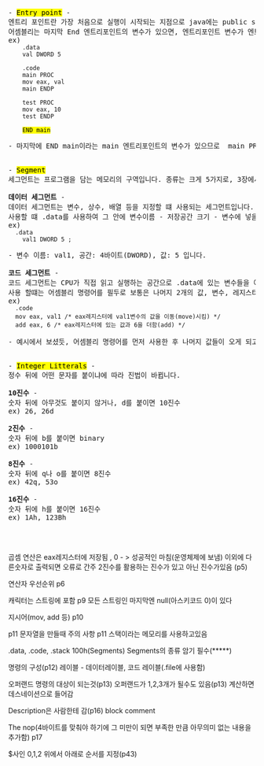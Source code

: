<pre>
- <mark>Entry point</mark> -
엔트리 포인트란 가장 처음으로 실행이 시작되는 지점으로 java에는 public static void main(String[] args)가 엔트리 포인트, c는  main()가 엔트리 포인트인데
어셈블리는 마지막 End 엔트리포인트의 변수가 있으면, 엔트리포인트 변수가 엔트리포인트가 된다.
ex) <code>
    .data
    val DWORD 5
  
    .code
    main PROC
    mov eax, val
    main ENDP
  
    test PROC
    mov eax, 10
    test ENDP
  
    <mark>END main</mark>
    </code>
- 마지막에 END main이라는 main 엔트리포인트의 변수가 있으므로  main PROC가 엔트리 포인트이다.

      
- <mark>Segment</mark>
세그먼트는 프로그램을 담는 메모리의 구역입니다. 종류는 크게 5가지로, 3장에서 나오는 세그먼트 2가지만 설명 드리겠습니다.

<b>데이터 세그먼트</b> -
데이터 세그먼트는 변수, 상수, 배열 등을 지정할 떄 사용되는 세그먼트입니다. 
사용할 떄 .data를 사용하여 그 안에 변수이름 - 저장공간 크기 - 변수에 넣을 값 ;(세미클론)   이런식으로 사용됩니다.
ex) <code>
  .data
    val1 DWORD 5 ; 
    </code>
- 변수 이름: val1, 공간: 4바이트(DWORD), 값: 5 입니다.

<b>코드 세그먼트</b> -
코드 세그먼트는 CPU가 직접 읽고 실행하는 공간으로 .data에 있는 변수들을 여기로 끌고와 레지스터와 함께 사용됩니다.
사용 할떄는 어셈블리 명령어를 필두로 보통은 나머지 2개의 값, 변수, 레지스터가 오고, 오른쪽에서 왼쪽으로 어셈블리 명령어에 따라 값이 오른쪽에서 왼쪽으로 행동 됩니다.
ex) <code>
  .code
  mov eax, val1 /* eax레지스터에 val1변수의 값을 이동(move)시킴) */
  add eax, 6 /* eax레지스터에 있는 값과 6을 더함(add) */
</code>
- 예시에서 보셨듯, 어셈블리 명령어를 먼저 사용한 후 나머지 값들이 오게 되고, 어셈블리 명령어에 의해 모든 뜻이 바뀝니다.

      
- <mark>Integer Litterals</mark> -
정수 뒤에 어떤 문자를 붙이냐에 따라 진법이 바뀝니다.

<b>10진수</b> -
숫자 뒤에 아무것도 붙이지 않거나, d를 붙이면 10진수
ex) 26, 26d
      
<b>2진수</b> -
숫자 뒤에 b를 붙이면 binary
ex) 1000101b

<b>8진수</b> -
숫자 뒤에 q나 o를 붙이면 8진수
ex) 42q, 53o

<b>16진수</b> -
숫자 뒤에 h를 붙이면 16진수
ex) 1Ah, 123Bh


  
</pre>


곱셈 연산은 eax레지스터에 저장됨
, 0 - > 성공적인 마침(운영체제에 보냄)                  이외에 다른숫자로 출력되면 오류로 간주
2진수를 활용하는 진수가 있고 아닌 진수가있음 (p5)

연산자 우선순위 p6

캐릭터는 스트링에 포함 p9 모든 스트링인 마지막엔 null(아스키코드 0)이 있다

지시어(mov, add 등) p10

p11 문자열을 만들때 주의 사항
p11 스택이라는 메모리를 사용하고있음 

.data, .code, .stack 100h(Segments)
Segments의 종류 암기 필수(*****)

명령의 구성(p12)
레이블 - 데이터레이블, 코드 레이블(.file에 사용함)


오퍼랜드 명령의 대상이 되는것(p13)
오퍼랜드가 1,2,3개가 될수도 있음(p13)
계산하면 데스네이션으로 들어감

Description은 사람한테 감(p16)
block comment

The nop(4바이트를 맞춰야 하기에 그 미만이 되면 부족한 만큼 아무의미 없는 내용을 추가함) p17













$사인 0,1,2 위에서 아래로 순서를 지정(p43)
